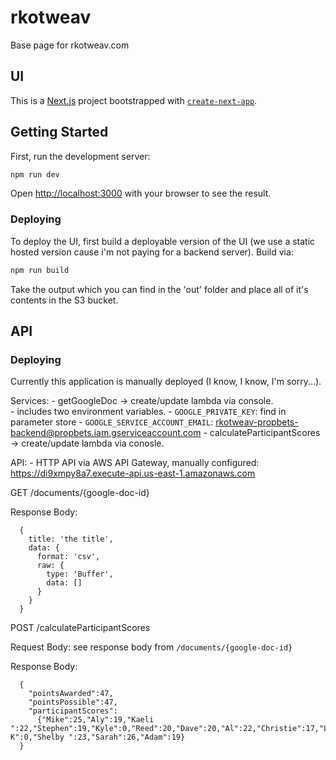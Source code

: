 # rkotweav
Base page for rkotweav.com

## UI

This is a [Next.js](https://nextjs.org/) project bootstrapped with [`create-next-app`](https://github.com/vercel/next.js/tree/canary/packages/create-next-app).

## Getting Started

First, run the development server:

```bash
npm run dev
```

Open [http://localhost:3000](http://localhost:3000) with your browser to see the result.

### Deploying

To deploy the UI, first build a deployable version of the UI (we use a static hosted version cause i'm not paying for a backend server).  Build via:

```bash
npm run build
```

Take the output which you can find in the 'out' folder and place all of it's contents in the S3 bucket.

## API

### Deploying

Currently this application is manually deployed (I know, I know, I'm sorry...).

Services:
    - getGoogleDoc -> create/update lambda via console.  
      - includes two environment variables.
        -  `GOOGLE_PRIVATE_KEY`: find in parameter store
        -  `GOOGLE_SERVICE_ACCOUNT_EMAIL`: rkotweav-propbets-backend@propbets.iam.gserviceaccount.com
    - calculateParticipantScores -> create/update lambda via conosle.

API:
    - HTTP API via AWS API Gateway, manually configured: https://di9xmpy8a7.execute-api.us-east-1.amazonaws.com
  
  GET /documents/{google-doc-id}

  Response Body:
  
      { 
        title: 'the title',
        data: {
          format: 'csv',
          raw: {
            type: 'Buffer',
            data: []
          }
        }
      }

  POST /calculateParticipantScores

  Request Body: see response body from `/documents/{google-doc-id}`
  
  Response Body:

      {
        "pointsAwarded":47,
        "pointsPossible":47,
        "participantScores":
          {"Mike":25,"Aly":19,"Kaeli ":22,"Stephen":19,"Kyle":0,"Reed":20,"Dave":20,"Al":22,"Christie":17,"Lauren":0,"Sarah K":0,"Shelby ":23,"Sarah":26,"Adam":19}
      }